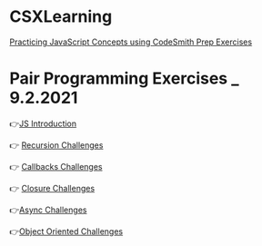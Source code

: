 # CSXLearning

[Practicing JavaScript Concepts using CodeSmith Prep Exercises ](https://csx.codesmith.io/units/)

# Pair Programming Exercises _ 9.2.2021
👉[JS Introduction](http://csbin.io/jsep/)

👉 [Recursion Challenges](http://csbin.io/recursion/)

👉 [Callbacks Challenges](http://csbin.io/callbacks/)

👉 [Closure Challenges](http://csbin.io/closures/)

👉[Async Challenges](http://csbin.io/async/)

👉[Object Oriented Challenges](http://csbin.io/oop/)


